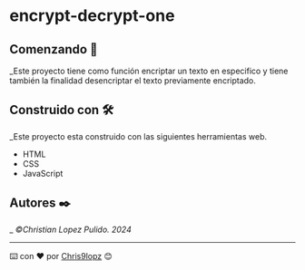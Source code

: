 # encrypt-decrypt-one

## Comenzando 🚀

\_Este proyecto tiene como función encriptar un texto en especifico y tiene también la finalidad desencriptar el texto previamente encriptado.

## Construido con 🛠️

\_Este proyecto esta construido con las siguientes herramientas web.

- HTML
- CSS
- JavaScript

## Autores ✒️

\_ _©Christian Lopez Pulido. 2024_

---

⌨️ con ❤️ por [Chris9lopz](https://github.com/Chris9lopz) 😊
